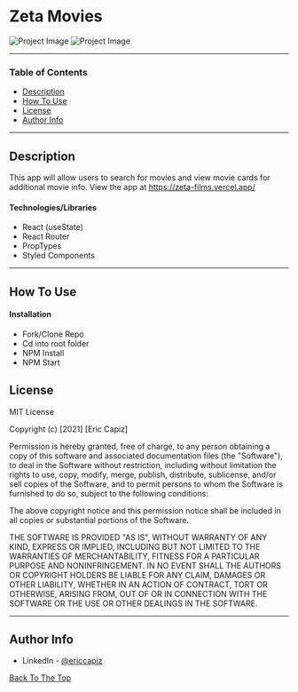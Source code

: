 # Zeta Movies

![Project Image](https://i.ibb.co/5kHbwyS/zeta1.png)
![Project Image](https://i.ibb.co/0r5Csk7/zeta2.png)


---

### Table of Contents

- [Description](#description)
- [How To Use](#how-to-use)
- [License](#license)
- [Author Info](#author-info)

---

## Description

This app will allow users to search for movies and view movie cards for additional movie info.  View the app at https://zeta-films.vercel.app/

#### Technologies/Libraries

- React (useState)
- React Router
- PropTypes
- Styled Components

---

## How To Use

#### Installation

- Fork/Clone Repo
- Cd into root folder
- NPM Install
- NPM Start

## License

MIT License

Copyright (c) [2021] [Eric Capiz]

Permission is hereby granted, free of charge, to any person obtaining a copy
of this software and associated documentation files (the "Software"), to deal
in the Software without restriction, including without limitation the rights
to use, copy, modify, merge, publish, distribute, sublicense, and/or sell
copies of the Software, and to permit persons to whom the Software is
furnished to do so, subject to the following conditions:

The above copyright notice and this permission notice shall be included in all
copies or substantial portions of the Software.

THE SOFTWARE IS PROVIDED "AS IS", WITHOUT WARRANTY OF ANY KIND, EXPRESS OR
IMPLIED, INCLUDING BUT NOT LIMITED TO THE WARRANTIES OF MERCHANTABILITY,
FITNESS FOR A PARTICULAR PURPOSE AND NONINFRINGEMENT. IN NO EVENT SHALL THE
AUTHORS OR COPYRIGHT HOLDERS BE LIABLE FOR ANY CLAIM, DAMAGES OR OTHER
LIABILITY, WHETHER IN AN ACTION OF CONTRACT, TORT OR OTHERWISE, ARISING FROM,
OUT OF OR IN CONNECTION WITH THE SOFTWARE OR THE USE OR OTHER DEALINGS IN THE
SOFTWARE.

---

## Author Info

- LinkedIn - [@ericcapiz](https://www.linkedin.com/in/eric-capiz/)

[Back To The Top](#zeta-movies)